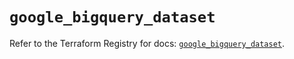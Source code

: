 # `google_bigquery_dataset`

Refer to the Terraform Registry for docs: [`google_bigquery_dataset`](https://registry.terraform.io/providers/hashicorp/google-beta/6.49.1/docs/resources/google_bigquery_dataset).
